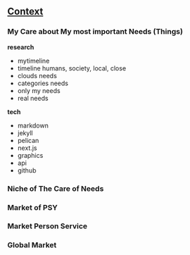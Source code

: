 ## [Context](pre.html)

### My Care about My most important Needs (Things)

**research**
- mytimeline
- timeline humans, society, local, close
- clouds needs
- categories needs
- only my needs
- real needs

**tech**
- markdown
- jekyll
- pelican
- next.js
- graphics
- api
- github


### Niche of The Care of Needs

### Market of PSY

### Market Person Service

### Global Market
